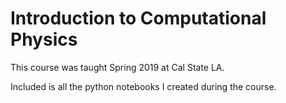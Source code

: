 # Introduction to Computational Physics

This course was taught Spring 2019 at Cal State LA.

Included is all the python notebooks I created during the course.
